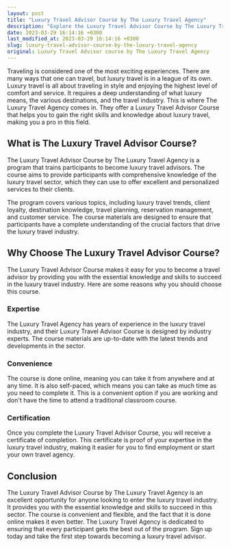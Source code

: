 ```yaml
---
layout: post
title: "Luxury Travel Advisor Course by The Luxury Travel Agency"
description: "Explore the Luxury Travel Advisor Course by The Luxury Travel Agency that helps you to gain the right skills and knowledge about luxury travel, making you a pro in this field."
date: 2023-03-29 16:14:16 +0300
last_modified_at: 2023-03-29 16:14:16 +0300
slug: luxury-travel-advisor-course-by-the-luxury-travel-agency
original: Luxury Travel Advisor course by The Luxury Travel Agency
---
```


Traveling is considered one of the most exciting experiences. There are many ways that one can travel, but luxury travel is in a league of its own. Luxury travel is all about traveling in style and enjoying the highest level of comfort and service. It requires a deep understanding of what luxury means, the various destinations, and the travel industry. This is where The Luxury Travel Agency comes in. They offer a Luxury Travel Advisor Course that helps you to gain the right skills and knowledge about luxury travel, making you a pro in this field.

## What is The Luxury Travel Advisor Course?

The Luxury Travel Advisor Course by The Luxury Travel Agency is a program that trains participants to become luxury travel advisors. The course aims to provide participants with comprehensive knowledge of the luxury travel sector, which they can use to offer excellent and personalized services to their clients.

The program covers various topics, including luxury travel trends, client loyalty, destination knowledge, travel planning, reservation management, and customer service. The course materials are designed to ensure that participants have a complete understanding of the crucial factors that drive the luxury travel industry.

## Why Choose The Luxury Travel Advisor Course?

The Luxury Travel Advisor Course makes it easy for you to become a travel advisor by providing you with the essential knowledge and skills to succeed in the luxury travel industry. Here are some reasons why you should choose this course.

### Expertise

The Luxury Travel Agency has years of experience in the luxury travel industry, and their Luxury Travel Advisor Course is designed by industry experts. The course materials are up-to-date with the latest trends and developments in the sector.

### Convenience

The course is done online, meaning you can take it from anywhere and at any time. It is also self-paced, which means you can take as much time as you need to complete it. This is a convenient option if you are working and don't have the time to attend a traditional classroom course.

### Certification

Once you complete the Luxury Travel Advisor Course, you will receive a certificate of completion. This certificate is proof of your expertise in the luxury travel industry, making it easier for you to find employment or start your own travel agency.

## Conclusion

The Luxury Travel Advisor Course by The Luxury Travel Agency is an excellent opportunity for anyone looking to enter the luxury travel industry. It provides you with the essential knowledge and skills to succeed in this sector. The course is convenient and flexible, and the fact that it is done online makes it even better. The Luxury Travel Agency is dedicated to ensuring that every participant gets the best out of the program. Sign up today and take the first step towards becoming a luxury travel advisor.